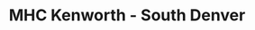 ---
title: "MHC Kenworth - South Denver"
url: /englewood/mhc-kenworth-south-denver/
shop: Autohaus
---